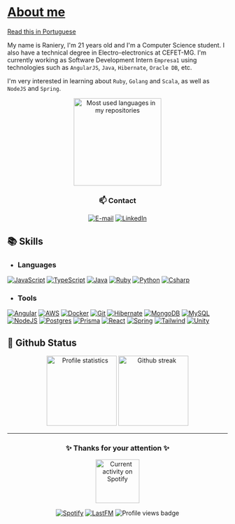 # [About me](#about-me)

[Read this in Portuguese](README.pt-BR.md)

My name is Raniery, I'm 21 years old and I'm a Computer Science student. I also
have a technical degree in Electro-electronics at CEFET-MG. I'm currently working
as Software Development Intern `Empresa1` using technologies such as
`AngularJS`, `Java`, `Hibernate`, `Oracle DB`, etc.

I'm very interested in learning about `Ruby`, `Golang` and `Scala`,
as well as `NodeJS` and `Spring`.

<div align="center">
  <a href="https://github.com/anuraghazra/github-readme-stats">
    <img
      src="https://github-readme-stats.vercel.app/api/top-langs/?username=Ranieeery&layout=compact&langs_count=10&text_color=ffffff&theme=react&hide_border=true&show_icons"
      alt="Most used languages in my repositories"
      height="200em"/>
  </a>
  <h3> 📫 Contact </h3>

  [![E-mail](https://custom-icon-badges.demolab.com/badge/-Email-dc262d?style=for-the-badge&logo=mail&logoColor=white)](mailto:raniery2003@hotmail.com)
  [![LinkedIn](https://custom-icon-badges.demolab.com/badge/-LinkedIn-0A66C2?style=for-the-badge&logo=linkedin)](https://www.linkedin.com/in/ranierygoulart/?locale=en_US)

</div>

## 📚 Skills

- ### Languages

[![JavaScript](https://skillicons.dev/icons?i=js)](https://developer.mozilla.org/docs/Web/JavaScript)
[![TypeScript](https://skillicons.dev/icons?i=ts)](https://www.typescriptlang.org/)
[![Java](https://skillicons.dev/icons?i=java)](https://www.java.com/)
[![Ruby](https://skillicons.dev/icons?i=ruby)](https://www.ruby-lang.org/)
[![Python](https://skillicons.dev/icons?i=py)](https://www.python.org/)
[![Csharp](https://skillicons.dev/icons?i=cs)](https://dotnet.microsoft.com/languages/csharp)

- ### Tools

[![Angular](https://skillicons.dev/icons?i=angular)](https://angular.io/)
[![AWS](https://skillicons.dev/icons?i=aws)](https://aws.amazon.com/)
[![Docker](https://skillicons.dev/icons?i=docker)](https://www.docker.com/)
[![Git](https://skillicons.dev/icons?i=git)](https://git-scm.com/)
[![Hibernate](https://skillicons.dev/icons?i=hibernate)](https://hibernate.org/)
[![MongoDB](https://skillicons.dev/icons?i=mongodb)](https://www.mongodb.com/)
[![MySQL](https://skillicons.dev/icons?i=mysql)](https://www.mysql.com/)
[![NodeJS](https://skillicons.dev/icons?i=nodejs)](https://nodejs.org/)
[![Postgres](https://skillicons.dev/icons?i=postgres)](https://www.postgresql.org/)
[![Prisma](https://skillicons.dev/icons?i=prisma)](https://www.prisma.io/)
[![React](https://skillicons.dev/icons?i=react)](https://react.dev/)
[![Spring](https://skillicons.dev/icons?i=spring)](https://spring.io/)
[![Tailwind](https://skillicons.dev/icons?i=tailwindcss)](https://tailwindcss.com/)
[![Unity](https://skillicons.dev/icons?i=unity)](https://unity.com/)

## 📁 Github Status

<div align='center'>
  <a href="https://github.com/anuraghazra/github-readme-stats">
    <img
      src="https://github-readme-stats.vercel.app/api?username=ranieeery&show_icons=true&text_color=ffffff&theme=react&count_private=true&hide_border=true"
      alt="Profile statistics"
      height="160em"/></a>
  <a href="https://github.com/denvercoder1/github-readme-streak-stats">
    <img
      src="https://streak-stats.demolab.com?user=Ranieeery&dates=ffffff&theme=react&date_format=j%20M%5B%20Y%5D&ring=ffffff&fire=61dafb&sideNums=ffffff&currStreakNum=ffffff&hide_border=true"
      alt="Github streak"
      height="160em"/></a>

---

### ✨ Thanks for your attention ✨

  <a href="https://open.spotify.com/user/21ewv2m2bdpfh7ce64v6x2dta?si=c7127d3e4d914957">
    <img
      src="https://spotify-github-profile.kittinanx.com/api/view?uid=21ewv2m2bdpfh7ce64v6x2dta&show_offline=true&cover_image=true&theme=novatorem&bar_color=00d7f6"
      alt="Current activity on Spotify"
      height="100em"/>
  </a>

  [![Spotify](https://custom-icon-badges.demolab.com/badge/-Spotify-1DB954?style=for-the-badge&logo=spotify&logoColor=white)](https://open.spotify.com/user/21ewv2m2bdpfh7ce64v6x2dta?si=6f5b8c18e9a34553)
  [![LastFM](https://custom-icon-badges.demolab.com/badge/-Lastfm-D51007?style=for-the-badge&logo=last.fm&logoColor=white)](https://www.last.fm/pt/user/Raniery_)
  ![Profile views badge](https://komarev.com/ghpvc/?username=ranieeery&color=blue&style=for-the-badge)
</div>
